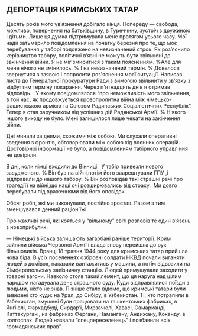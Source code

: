 ## ДЕПОРТАЦІЯ КРИМСЬКИХ ТАТАР

Десять років мого ув’язнення добігало кінця.
Попереду — свобода, можливо, повернення на батьківщину, в Туреччину, зустріч з дружиною і дітьми.
Лише ця думка підтримувала мене протягом усього часу.
Мої надії затьмарило повідомлення на початку березня про те, що моє перебування у таборі подовжено на невизначений строк.
Як роз’яснило керівництво табору, політичні в’язні не можуть бути звільнені до закінчення війни.
Я не міг змиритися з таким поясненням.
%Але для мене нічого не змінилось.
% І на невизначений термін.
% Довелося звернутися з заявою і попросити роз'яснення моєї ситуації.
Написав листа до Генеральної прокуратури Ради з вимогою звільнити у зв’язку з відбуттям терміну покарання.
Через п'ятнадцять днів я отримав відповідь.
 
У якому повідомлялося “про неможливість мого звільнення, в той час, як продовжується кровопролитна війна між німецько-фашистською армією та Союзом Радянських Соціалістичних Республік”. Тепер я став заручником від успішних дій Радянської Армії.
% Ніякого іншого виходу не було.
Мені залишилося лише чекати на закінчення війни.

Дні минали за днями, схожими між собою.
Ми слухали оперативні зведення з фронтів, обговорювали між собою хід воєнних операцій.
Достовірної інформації не було, а повідомленням табірного управління не довіряли.

В дні, коли німці входили до Вінниці.
 У табір привезли нового засудженого.
% Він був на війні,потім його заарештували ГПУ ,і відправили до нашого табору.
% Він розповідав такі страшні речі про трагедіїї на війні,що наші очі розширювались від страху.
 Ми довго перебували під враженнями від його оповідок.

Обсяг робіт, які ми виконували, постійно зростав.
Разом з тим зменшувався денний раціон їжі.

Про жахливі речі, які кояться у “вільному” світі розповів те один в’язень з новоприбулих:

— Німецькі війська залишають загарбані раніше території.
Крим зайняли війська Червоної Армії і влада знову перейшла до рук більшовиків.
Вранці 18 травня 1944 року для кримських татар прийшла нова біда.
В усіх поселеннях озброєні солдати НКВД почали виганяти людей з домівок, наказали вантажитись у машини, а потім відвозили на Сімферопольську залізничну станцію.
Людей примушували заходити у товарні вагони.
Навколо стояв такий лемент, що ця наруга над цілим народом нагадувала день страшного суду.
Куди відправлялися поїзди з людьми, ніхто не знав.
Пізніше стало відомо, що кримські татари були вивезені хто куди: на Урал, до Сибіру, в Узбекистан.
Ті, хто потрапили в Узбекистан, змушені були працювати на ташкентських фабриках, в Янгіюлі, Фархадбуді, Сирдар’ї, Мирзачюлі, Хавасі, Самарканді, Каттакургані, на фабриках Фергани, Намангану, Андижану, Коканду, в колгоспах.
Людей назвали “спецпереселенець” і позбавили всіх громадянських прав”.

